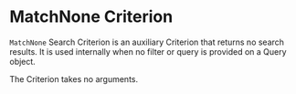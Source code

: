# MatchNone Criterion

`MatchNone` Search Criterion is an auxiliary Criterion that returns no search results.
It is used internally when no filter or query is provided on a Query object.

The Criterion takes no arguments.
